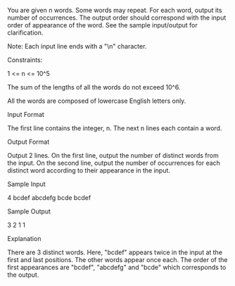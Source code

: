 You are given n words. Some words may repeat. For each word, output its number of occurrences. The output order should correspond with the input order of appearance of the word. See the sample input/output for clarification.

Note: Each input line ends with a "\n" character.

Constraints:

1 <= n <= 10^5

The sum of the lengths of all the words do not exceed 10^6.

All the words are composed of lowercase English letters only.

Input Format

The first line contains the integer, n.
The next n lines each contain a word.

Output Format

Output 2 lines.
On the first line, output the number of distinct words from the input.
On the second line, output the number of occurrences for each distinct word according to their appearance in the input.

Sample Input

4
bcdef
abcdefg
bcde
bcdef

Sample Output

3
2 1 1

Explanation

There are 3 distinct words. Here, "bcdef" appears twice in the input at the first and last positions. The other words appear once each. The order of the first appearances are "bcdef", "abcdefg" and "bcde" which corresponds to the output.
